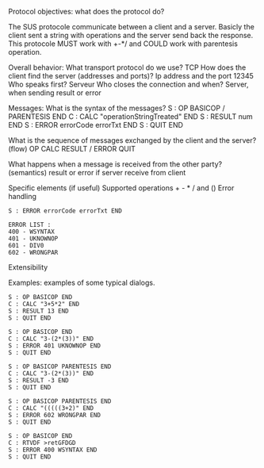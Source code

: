 Protocol objectives: what does the protocol do?

The SUS protocole communicate between a client and a server. Basicly the client sent a string with 
operations and the server send back the response. This protocole MUST work with +-*/ and COULD work with 
parentesis operation.

Overall behavior:
What transport protocol do we use?
    TCP
How does the client find the server (addresses and ports)?
    Ip address and the port 12345
Who speaks first?
    Serveur
Who closes the connection and when?
    Server, when sending result or error

Messages:
What is the syntax of the messages?
    S : OP BASICOP / PARENTESIS END
    C : CALC "operationStringTreated" END
    S : RESULT num END
    S : ERROR errorCode errorTxt END
    S : QUIT END

What is the sequence of messages exchanged by the client and the server? (flow)
    OP 
    CALC
    RESULT / ERROR
    QUIT

What happens when a message is received from the other party? (semantics)
    result or error if server receive from client

Specific elements (if useful)
Supported operations
    + - * / and ()
Error handling

    S : ERROR errorCode errorTxt END

    ERROR LIST :
    400 - WSYNTAX
    401 - UKNOWNOP
    601 - DIV0
    602 - WRONGPAR

Extensibility

Examples: examples of some typical dialogs.

    S : OP BASICOP END
    C : CALC "3+5*2" END
    S : RESULT 13 END
    S : QUIT END

    S : OP BASICOP END
    C : CALC "3-(2*(3))" END
    S : ERROR 401 UKNOWNOP END
    S : QUIT END

    S : OP BASICOP PARENTESIS END
    C : CALC "3-(2*(3))" END
    S : RESULT -3 END
    S : QUIT END

    S : OP BASICOP PARENTESIS END
    C : CALC "(((((3+2)" END
    S : ERROR 602 WRONGPAR END
    S : QUIT END

    S : OP BASICOP END
    C : RTVDF >retGFDGD
    S : ERROR 400 WSYNTAX END
    S : QUIT END